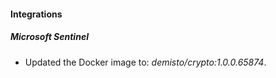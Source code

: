 #### Integrations
##### Microsoft Sentinel
- Updated the Docker image to: *demisto/crypto:1.0.0.65874*.

